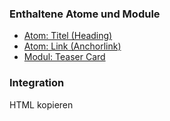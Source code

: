 ### Enthaltene Atome und Module
* [Atom: Titel (Heading)](../../atoms/headings/headings.html)
* [Atom: Link (Anchorlink)](../../atoms/anchorlink/anchorlink.html)
* [Modul: Teaser Card](../teaser_card/teaser_card.html)

### Integration
HTML kopieren
